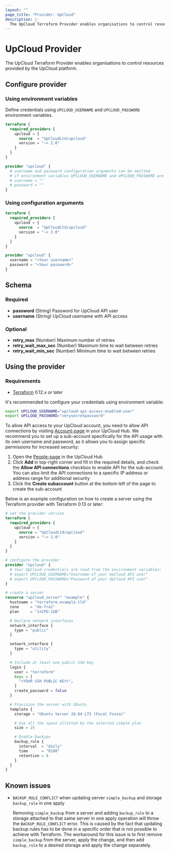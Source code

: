 ```yaml
---
layout: ""
page_title: "Provider: UpCloud"
description: |-
  The UpCloud Terraform Provider enables organisations to control resources provided by the UpCloud platform.
---
```


# UpCloud Provider

The UpCloud Terraform Provider enables organisations to control resources provided by the UpCloud platform.

## Configure provider
### Using environment variables
Define credentials using `UPCLOUD_USERNAME` and `UPCLOUD_PASSWORD` environment variables.  
```terraform
terraform {
  required_providers {
    upcloud = {
      source  = "UpCloudLtd/upcloud"
      version = "~> 2.0"
    }
  }
}

provider "upcloud" {
  # username and password configuration arguments can be omitted  
  # if environment variables UPCLOUD_USERNAME and UPCLOUD_PASSWORD are set
  # username = ""
  # password = ""
}
```



### Using configuration arguments
```terraform
terraform {
  required_providers {
    upcloud = {
      source  = "UpCloudLtd/upcloud"
      version = "~> 2.0"
    }
  }
}

provider "upcloud" {
  username = "<Your username>"
  password = "<Your password>"
}
```

<!-- schema generated by tfplugindocs -->
## Schema

### Required

- **password** (String) Password for UpCloud API user
- **username** (String) UpCloud username with API access

### Optional

- **retry_max** (Number) Maximum number of retries
- **retry_wait_max_sec** (Number) Maximum time to wait between retries
- **retry_wait_min_sec** (Number) Minimum time to wait between retries

## Using the provider

### Requirements

* [Terraform](https://www.terraform.io/downloads.html) 0.12.x or later


It's recommended to configure your credentials using environment variable:

```sh
export UPCLOUD_USERNAME="upcloud-api-access-enabled-user"
export UPCLOUD_PASSWORD="verysecretpassword"
```

To allow API access to your UpCloud account, you need to allow API connections
by visiting [Account-page](https://hub.upcloud.com/account) in your UpCloud
Hub. We recommend you to set up a sub-account specifically for the API usage
with its own username and password, as it allows you to assign specific
permissions for increased security:

1. Open the [People-page](https://hub.upcloud.com/people) in the UpCloud Hub
2. Click **Add** in top-right corner and fill in the required details, and
   check the **Allow API connections** checkbox to enable API for the
   sub-account. You can also limit the API connections to a specific IP address
   or address range for additional security
3. Click the **Create subaccount** button at the bottom left of the page to
   create the sub-account

Below is an example configuration on how to create a server using the Terraform
provider with Terraform 0.13 or later:

```terraform
# set the provider version
terraform {
  required_providers {
    upcloud = {
      source = "UpCloudLtd/upcloud"
      version = "~> 2.0"
    }
  }
}

# configure the provider
provider "upcloud" {
  # Your UpCloud credentials are read from the environment variables:
  # export UPCLOUD_USERNAME="Username of your UpCloud API user"
  # export UPCLOUD_PASSWORD="Password of your UpCloud API user"
}

# create a server
resource "upcloud_server" "example" {
  hostname = "terraform.example.tld"
  zone     = "de-fra1"
  plan     = "1xCPU-1GB"

  # Declare network interfaces
  network_interface {
    type = "public"
  }

  network_interface {
    type = "utility"
  }

  # Include at least one public SSH key
  login {
    user = "terraform"
    keys = [
      "<YOUR SSH PUBLIC KEY>",
    ]
    create_password = false
  }

  # Provision the server with Ubuntu
  template {
    storage = "Ubuntu Server 20.04 LTS (Focal Fossa)"

    # Use all the space allotted by the selected simple plan
    size = 25

    # Enable backups
    backup_rule {
      interval  = "daily"
      time      = "0100"
      retention = 8
    }
  }
}
```

## Known issues
- `BACKUP_RULE_CONFLICT` when updating server `simple_backup` and storage `backup_rule` in one apply

  Removing `simple_backup` from a server and adding `backup_rule` to a storage attached to that same server in one apply operation will throw the `BACKUP_RULE_CONFLICT` error. This is caused by the fact that updating backup rules has to be done in a specific order that is not possible to achieve with Terraform. The workaround for this issue is to first remove `simple_backup` from the server, apply the change, and then add `backup_rule` to a desired storage and apply the change separately.
